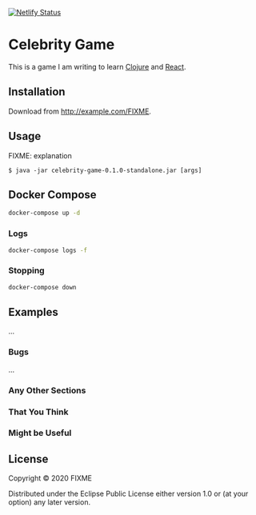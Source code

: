 [![Netlify Status](https://api.netlify.com/api/v1/badges/c29dab66-8c65-4397-a3fb-038daeb06138/deploy-status)](https://app.netlify.com/sites/celebrity-game/deploys)
# Celebrity Game

This is a game I am writing to learn [Clojure](https://clojure.org/) and [React](https://reactjs.org/).

## Installation

Download from http://example.com/FIXME.

## Usage

FIXME: explanation

    $ java -jar celebrity-game-0.1.0-standalone.jar [args]

## Docker Compose

``` sh
docker-compose up -d
```

### Logs

``` sh
docker-compose logs -f
```

### Stopping

``` sh
docker-compose down
```

## Examples

...

### Bugs

...

### Any Other Sections
### That You Think
### Might be Useful

## License

Copyright © 2020 FIXME

Distributed under the Eclipse Public License either version 1.0 or (at
your option) any later version.
